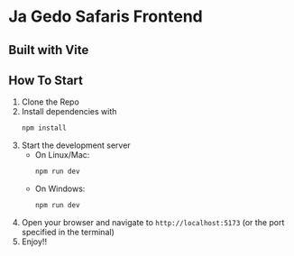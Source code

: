 # Ja Gedo Safaris Frontend

## Built with Vite

## How To Start

1. Clone the Repo
2. Install dependencies with
   ```bash
   npm install
   ```
3. Start the development server
   - On Linux/Mac:
     ```bash
     npm run dev
     ```
   - On Windows:
     ```bash
     npm run dev
     ```
4. Open your browser and navigate to `http://localhost:5173` (or the port specified in the terminal)
5. Enjoy!!